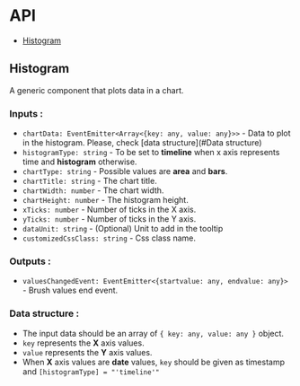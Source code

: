 # API

* [Histogram](#Histogram)

## Histogram

A generic component that plots data in a chart. 

### Inputs : 

- `chartData: EventEmitter<Array<{key: any, value: any}>>` - Data to plot in the histogram. Please, check [data structure](#Data structure)
- `histogramType: string` - To be set to **timeline** when x axis represents time and **histogram** otherwise.
- `chartType: string` - Possible values are **area** and **bars**.
- `chartTitle: string` - The chart title.
- `chartWidth: number` - The chart width.
- `chartHeight: number` - The histogram height.
- `xTicks: number` - Number of ticks in the X axis.
- `yTicks: number` - Number of ticks in the Y axis.
- `dataUnit: string` - (Optional) Unit to add in the tooltip
- `customizedCssClass: string` - Css class name.

### Outputs : 

- `valuesChangedEvent: EventEmitter<{startvalue: any, endvalue: any}>` - Brush values end event.

### Data structure :

- The input data should be an array of `{ key: any, value: any }` object. 
- `key` represents the **X** axis values.
- `value` represents the **Y** axis values.
- When **X** axis values are **date** values, `key` should be given as timestamp and `[histogramType] = "'timeline'"`
